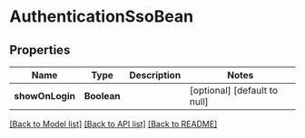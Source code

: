 # AuthenticationSsoBean
## Properties

| Name | Type | Description | Notes |
|------------ | ------------- | ------------- | -------------|
| **showOnLogin** | **Boolean** |  | [optional] [default to null] |

[[Back to Model list]](../README.md#documentation-for-models) [[Back to API list]](../README.md#documentation-for-api-endpoints) [[Back to README]](../README.md)

